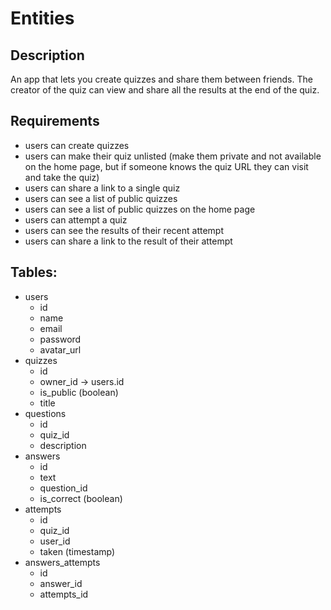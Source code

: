 # Entities

## Description

An app that lets you create quizzes and share them between friends. 
The creator of the quiz can view and share all the results at the end of the quiz.

## Requirements

- users can create quizzes
- users can make their quiz unlisted (make them private and not available on the home page, 
   but if someone knows the quiz URL they can visit and take the quiz)
- users can share a link to a single quiz
- users can see a list of public quizzes
- users can see a list of public quizzes on the home page
- users can attempt a quiz
- users can see the results of their recent attempt
- users can share a link to the result of their attempt

## Tables:
- users
    - id
    - name
    - email
    - password
    - avatar_url
- quizzes
    - id
    - owner_id -> users.id
    - is_public (boolean)
    - title
- questions
    - id
    - quiz_id
    - description
- answers
    - id
    - text
    - question_id
    - is_correct (boolean)
- attempts
    - id
    - quiz_id
    - user_id
    - taken (timestamp)
- answers_attempts
    - id
    - answer_id
    - attempts_id

